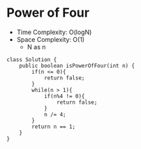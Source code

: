 # Power of Four

- Time Complexity: O(logN)
- Space Complexity: O(1)
  - N as n

```
class Solution {
    public boolean isPowerOfFour(int n) {
        if(n <= 0){
            return false;
        }
        while(n > 1){
            if(n%4 != 0){
                return false;
            }
            n /= 4;
        }
        return n == 1;
    }
}
```
